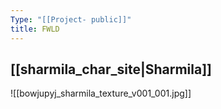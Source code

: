 ```yaml
---
Type: "[[Project- public]]"
title: FWLD
---
```

## [[sharmila_char_site|Sharmila]] 
![[bowjupyj_sharmila_texture_v001_001.jpg]]

